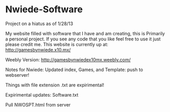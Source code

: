 Nwiede-Software
============
Project on a hiatus as of 1/28/13

My website filled with software that I have and am creating, this is Primarily a personal project. If you see any code that you like feel free to use it just please credit me.
This website is currently up at: http://gamesbynwiede.x10.mx/

Weebly Version: http://gamesbynwiedex10mx.weebly.com/



Notes for Nwiede:
Updated index, Games, and Template: push to webserver!

Things with file extension .txt are expirimental!

Expirimental updates: Software.txt

Pull NWOSPT.html from server
